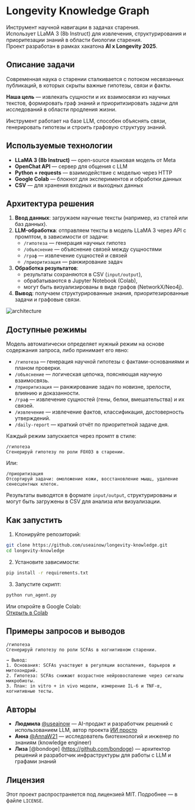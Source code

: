 #  Longevity Knowledge Graph

Инструмент научной навигации в задачах старения.  
Использует LLaMA 3 (8b Instruct) для извлечения, структурирования и приоритезации знаний в области биологии старения.  
Проект разработан в рамках хакатона **AI x Longevity 2025**.

##  Описание задачи

Современная наука о старении сталкивается с потоком несвязанных публикаций, в которых скрыты важные гипотезы, связи и факты.

**Наша цель** — извлекать сущности и их взаимосвязи из научных текстов, формировать граф знаний и приоритизировать задачи для исследований в области продления жизни.

Инструмент работает на базе LLM, способен объяснять связи, генерировать гипотезы и строить графовую структуру знаний.

##  Используемые технологии

- **LLaMA 3 (8b Instruct)** — open-source языковая модель от Meta
- **OpenChat API** — сервер для общения с LLM
- **Python + requests** — взаимодействие с моделью через HTTP
- **Google Colab** — блокнот для экспериментов и обработки данных
- **CSV** — для хранения входных и выходных данных

##  Архитектура решения

1. **Ввод данных**: загружаем научные тексты (например, из статей или баз данных).
2. **LLM-обработка**: отправляем тексты в модель LLaMA 3 через API с промптом, в зависимости от задачи:
   - `/гипотеза` — генерация научных гипотез
   - `/объяснение` — объяснение связей между сущностями
   - `/граф` — извлечение сущностей и связей
   - `/приоритизация` — ранжирование задач
3. **Обработка результатов**:
   - результаты сохраняются в CSV (`input/output`),
   - обрабатываются в Jupyter Notebook (Colab),
   - могут быть визуализированы в виде графов (NetworkX/Neo4j).
4. **Вывод**: получаем структурированные знания, приоритезированные задачи и графовые связи.

![architecture](./architecture.png)

##  Доступные режимы

Модель автоматически определяет нужный режим на основе содержания запроса, либо принимает его явно:

- `/гипотеза` — генерация научной гипотезы с фактами-основаниями и планом проверки.
- `/объяснение` — логическая цепочка, поясняющая научную взаимосвязь.
- `/приоритизация` — ранжирование задач по новизне, зрелости, влиянию и доказанности.
- `/граф` — извлечение сущностей (гены, белки, вмешательства) и их связей.
- `/извлечение` — извлечение фактов, классификация, достоверность утверждений.
- `/daily-report` — краткий отчёт по приоритетной задаче дня.

Каждый режим запускается через промпт в стиле:

```text
/гипотеза
Сгенерируй гипотезу по роли FOXO3 в старении.
```

Или:

```text
/приоритизация
Отсортируй задачи: омоложение кожи, восстановление мышц, удаление сенесцентных клеток.
```

Результаты выводятся в формате `input/output`, структурированы и могут быть загружены в CSV для анализа или визуализации.

##  Как запустить

1. Клонируйте репозиторий:
```bash
git clone https://github.com/useainow/longevity-knowledge.git
cd longevity-knowledge
```
2. Установите зависимости:
```bash
pip install -r requirements.txt
```
3. Запустите скрипт:
```bash
python run_agent.py
```

Или откройте в Google Colab:  
[Открыть в Colab](https://colab.research.google.com/drive/1nKHHftj9cSCMs2s-OJ8-QHXh2mco9plu)

##  Примеры запросов и выводов

```text
/гипотеза
Сгенерируй гипотезу по роли SCFAs в когнитивном старении.

→ Вывод:
1. Основания: SCFAs участвуют в регуляции воспаления, барьеров и митохондрий.
2. Гипотеза: SCFAs снижают возрастное нейровоспаление через сигналы микробиоты.
3. План: in vitro + in vivo модели, измерение IL-6 и TNF-α, когнитивные тесты.
```

##  Авторы

- **Людмила** [@useainow](https://github.com/useainow) — AI-продакт и разработчик решений с использованием LLM, автор проекта [ИИ просто](https://t.me/aipluspro)  
- **Анна** [@AnnaW21](https://github.com/AnnaW21) — исследователь биотехнологий и инженер по знаниям (knowledge engineer) 
- **Лиза** [@bondoge] (https://github.com/bondoge) — архитектор решений и разработчик инфраструктуры для работы с LLM и графами знаний

##  Лицензия

Этот проект распространяется под лицензией MIT. Подробнее — в файле `LICENSE`.
